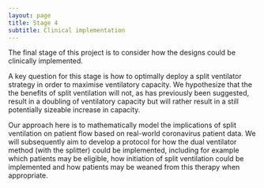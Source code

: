 ```yaml
---
layout: page
title: Stage 4
subtitle: Clinical implementation
---
```


The final stage of this project is to consider how the designs could be clinically implemented.

A key question for this stage is how to optimally deploy a split ventilator strategy in order to maximise ventilatory capacity. We hypothesize that the the benefits of split ventilation will not, as has previously been suggested, result in a doubling of ventilatory capacity but will rather result in a still potentially sizeable increase in capacity.

Our approach here is to mathematically model the implications of split ventilation on patient flow based on real-world coronavirus patient data. We will subsequently aim to develop a protocol for how the dual ventilator method (with the splitter) could be implemented, including for example which patients may be eligible, how initiation of split ventilation could be implemented and how patients may be weaned from this therapy when appropriate. 
